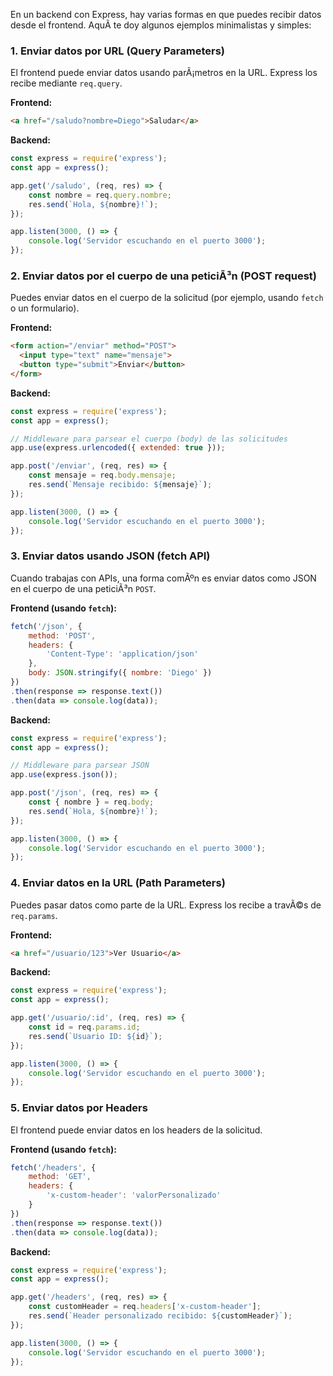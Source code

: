 En un backend con Express, hay varias formas en que puedes recibir datos desde el frontend. AquÃ­ te doy algunos ejemplos minimalistas y simples:

### 1. **Enviar datos por URL (Query Parameters)**

El frontend puede enviar datos usando parÃ¡metros en la URL. Express los recibe mediante `req.query`.

**Frontend:**
```html
<a href="/saludo?nombre=Diego">Saludar</a>
```

**Backend:**
```javascript
const express = require('express');
const app = express();

app.get('/saludo', (req, res) => {
    const nombre = req.query.nombre;
    res.send(`Hola, ${nombre}!`);
});

app.listen(3000, () => {
    console.log('Servidor escuchando en el puerto 3000');
});
```

### 2. **Enviar datos por el cuerpo de una peticiÃ³n (POST request)**

Puedes enviar datos en el cuerpo de la solicitud (por ejemplo, usando `fetch` o un formulario).

**Frontend:**
```html
<form action="/enviar" method="POST">
  <input type="text" name="mensaje">
  <button type="submit">Enviar</button>
</form>
```

**Backend:**
```javascript
const express = require('express');
const app = express();

// Middleware para parsear el cuerpo (body) de las solicitudes
app.use(express.urlencoded({ extended: true }));

app.post('/enviar', (req, res) => {
    const mensaje = req.body.mensaje;
    res.send(`Mensaje recibido: ${mensaje}`);
});

app.listen(3000, () => {
    console.log('Servidor escuchando en el puerto 3000');
});
```

### 3. **Enviar datos usando JSON (fetch API)**

Cuando trabajas con APIs, una forma comÃºn es enviar datos como JSON en el cuerpo de una peticiÃ³n `POST`.

**Frontend (usando `fetch`):**
```javascript
fetch('/json', {
    method: 'POST',
    headers: {
        'Content-Type': 'application/json'
    },
    body: JSON.stringify({ nombre: 'Diego' })
})
.then(response => response.text())
.then(data => console.log(data));
```

**Backend:**
```javascript
const express = require('express');
const app = express();

// Middleware para parsear JSON
app.use(express.json());

app.post('/json', (req, res) => {
    const { nombre } = req.body;
    res.send(`Hola, ${nombre}!`);
});

app.listen(3000, () => {
    console.log('Servidor escuchando en el puerto 3000');
});
```

### 4. **Enviar datos en la URL (Path Parameters)**

Puedes pasar datos como parte de la URL. Express los recibe a travÃ©s de `req.params`.

**Frontend:**
```html
<a href="/usuario/123">Ver Usuario</a>
```

**Backend:**
```javascript
const express = require('express');
const app = express();

app.get('/usuario/:id', (req, res) => {
    const id = req.params.id;
    res.send(`Usuario ID: ${id}`);
});

app.listen(3000, () => {
    console.log('Servidor escuchando en el puerto 3000');
});
```

### 5. **Enviar datos por Headers**

El frontend puede enviar datos en los headers de la solicitud.

**Frontend (usando `fetch`):**
```javascript
fetch('/headers', {
    method: 'GET',
    headers: {
        'x-custom-header': 'valorPersonalizado'
    }
})
.then(response => response.text())
.then(data => console.log(data));
```

**Backend:**
```javascript
const express = require('express');
const app = express();

app.get('/headers', (req, res) => {
    const customHeader = req.headers['x-custom-header'];
    res.send(`Header personalizado recibido: ${customHeader}`);
});

app.listen(3000, () => {
    console.log('Servidor escuchando en el puerto 3000');
});